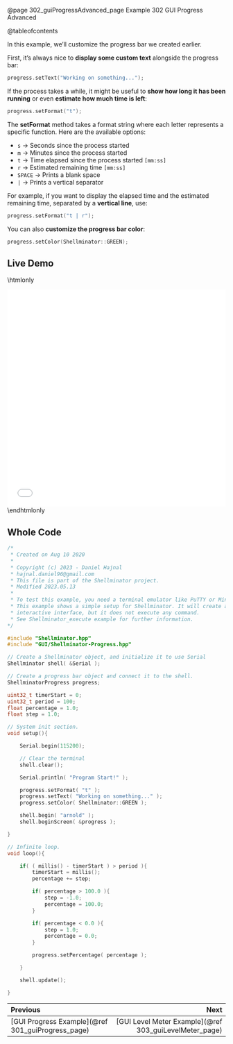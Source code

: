 @page 302_guiProgressAdvanced_page Example 302 GUI Progress Advanced

@tableofcontents

In this example, we’ll customize the progress bar we created earlier.  

First, it’s always nice to **display some custom text** alongside the progress bar:  

```cpp
progress.setText("Working on something...");
```

If the process takes a while, it might be useful to **show how long it has been running** or even **estimate how much time is left**:  

```cpp
progress.setFormat("t");
```

The **setFormat** method takes a format string where each letter represents a specific function. Here are the available options:  

- `s` → Seconds since the process started  
- `m` → Minutes since the process started  
- `t` → Time elapsed since the process started `[mm:ss]`  
- `r` → Estimated remaining time `[mm:ss]`  
- `SPACE` → Prints a blank space  
- `|` → Prints a vertical separator  

For example, if you want to display the elapsed time and the estimated remaining time, separated by a **vertical line**, use:  

```cpp
progress.setFormat("t | r");
```

You can also **customize the progress bar color**:  

```cpp
progress.setColor(Shellminator::GREEN);
```

## Live Demo

\htmlonly
<iframe id="demoFrame" src="webExamples/302_guiProgressAdvanced.html" style="height:500px;width:100%;border:none;display:block;"></iframe>
\endhtmlonly

## Whole Code

```cpp
/*
 * Created on Aug 10 2020
 *
 * Copyright (c) 2023 - Daniel Hajnal
 * hajnal.daniel96@gmail.com
 * This file is part of the Shellminator project.
 * Modified 2023.05.13
 *
 * To test this example, you need a terminal emulator like PuTTY or Minicom.
 * This example shows a simple setup for Shellminator. It will create an
 * interactive interface, but it does not execute any command.
 * See Shellminator_execute example for further information.
*/

#include "Shellminator.hpp"
#include "GUI/Shellminator-Progress.hpp"

// Create a Shellminator object, and initialize it to use Serial
Shellminator shell( &Serial );

// Create a progress bar object and connect it to the shell.
ShellminatorProgress progress;

uint32_t timerStart = 0;
uint32_t period = 100;
float percentage = 1.0;
float step = 1.0;

// System init section.
void setup(){

    Serial.begin(115200);

    // Clear the terminal
    shell.clear();

    Serial.println( "Program Start!" );

    progress.setFormat( "t" );
    progress.setText( "Working on something..." );
    progress.setColor( Shellminator::GREEN );

    shell.begin( "arnold" );
    shell.beginScreen( &progress );

}

// Infinite loop.
void loop(){

    if( ( millis() - timerStart ) > period ){
        timerStart = millis();
        percentage += step;

        if( percentage > 100.0 ){
            step = -1.0;
            percentage = 100.0;
        }

        if( percentage < 0.0 ){
            step = 1.0;
            percentage = 0.0;
        }

        progress.setPercentage( percentage );

    }

    shell.update();

}
```

<div class="section_buttons">
 
| Previous          |                         Next |
|:------------------|-----------------------------:|
|[GUI Progress Example](@ref 301_guiProgress_page) | [GUI Level Meter Example](@ref 303_guiLevelMeter_page) |
 
</div>